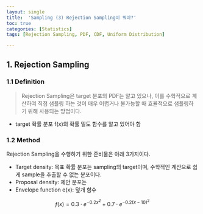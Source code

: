 ```yaml
---
layout: single
title:  'Sampling (3) Rejection Sampling이 뭐야?'
toc: true
categories: [Statistics]
tags: [Rejection Sampling, PDF, CDF, Uniform Distribution]

---
```




## 1. Rejection Sampling

### 1.1 Definition

> Rejection Sampling은 target 분포의 PDF는 알고 있으나, 이를 수학적으로 계산하여 직접 샘플링 하는 것이 매우 어렵거나 불가능할 때 효율적으로 샘플링하기 위해 사용되는 방법이다.

- target 확률 분포 f(x)의 확률 밀도 함수를 알고 있어야 함

### 1.2 Method

Rejection Sampling을 수행하기 위한 준비물은 아래 3가지이다.

- Target density: 목표 확률 분포는 sampling의 target이며, 수학적인 계산으로 쉽게 sample을 추출할 수 없는 분포이다. 
- Proposal density: 제안 분포는 
- Envelope function e(x): 덮개 함수



$$
f(x) = 0.3 \cdot e^{-0.2 x^2} + 0.7 \cdot e^{-0.2(x - 10)^2}
$$
